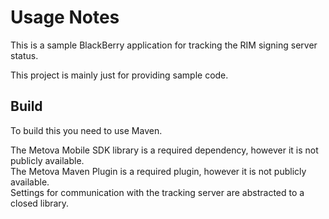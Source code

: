 Usage Notes
=====
This is a sample BlackBerry application for tracking the RIM signing server status.

This project is mainly just for providing sample code.

Build
-----------------
To build this you need to use Maven.

The Metova Mobile SDK library is a required dependency, however it is not publicly available.  
The Metova Maven Plugin is a required plugin, however it is not publicly available.  
Settings for communication with the tracking server are abstracted to a closed library.